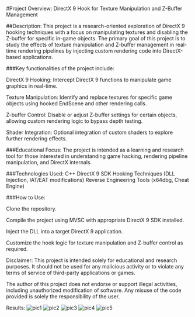 #Project Overview: DirectX 9 Hook for Texture Manipulation and Z-Buffer Management

##Description: This project is a research-oriented exploration of DirectX 9 hooking techniques with a focus on manipulating textures and disabling the Z-buffer for specific in-game objects. The primary goal of this project is to study the effects of texture manipulation and Z-buffer management in real-time rendering pipelines by injecting custom rendering code into DirectX-based applications.

###Key functionalities of the project include:

DirectX 9 Hooking: Intercept DirectX 9 functions to manipulate game graphics in real-time.

Texture Manipulation: Identify and replace textures for specific game objects using hooked EndScene and other rendering calls.

Z-buffer Control: Disable or adjust Z-buffer settings for certain objects, allowing custom rendering logic to bypass depth testing.

Shader Integration: Optional integration of custom shaders to explore further rendering effects.

###Educational Focus: 
The project is intended as a learning and research tool for those interested in understanding game hacking, rendering pipeline manipulation, and DirectX internals.


###Technologies Used:
C++
DirectX 9 SDK
Hooking Techniques (DLL Injection, IAT/EAT modifications)
Reverse Engineering Tools (x64dbg, Cheat Engine)


###How to Use:

Clone the repository.

Compile the project using MVSC with appropriate DirectX 9 SDK installed.

Inject the DLL into a target DirectX 9 application.

Customize the hook logic for texture manipulation and Z-buffer control as required.


Disclaimer:
This project is intended solely for educational and research purposes. It should not be used for any malicious activity or to violate any terms of service of third-party applications or games. 

The author of this project does not endorse or support illegal activities, including unauthorized modification of software. Any misuse of the code provided is solely the responsibility of the user.

Results:
![pic1](https://github.com/user-attachments/assets/0395e883-f691-402b-8f71-6e96de1b3058)
![pic2](https://github.com/user-attachments/assets/8ad66f34-e5cf-4c2f-bdfc-a64e539ff4f4)
![pic3](https://github.com/user-attachments/assets/f4a7bc16-de86-4d85-ba3d-8a7bfcc41784)
![pic4](https://github.com/user-attachments/assets/79452718-1e14-4756-ad5e-8c3e7c98d968)
![pic5](https://github.com/user-attachments/assets/9956b6f7-5195-4ea9-b018-2b4e02d5b580)
